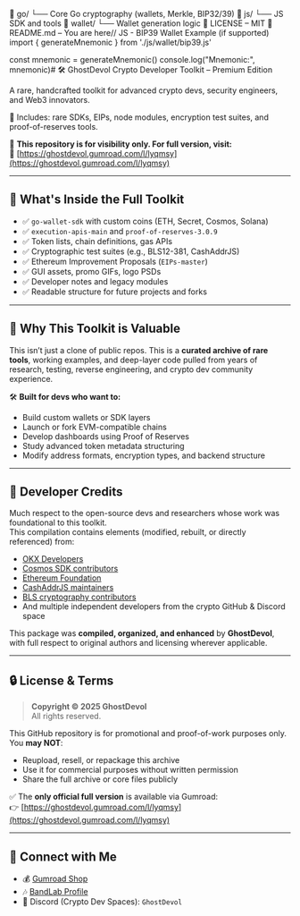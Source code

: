 📁 go/
   └── Core Go cryptography (wallets, Merkle, BIP32/39)
📁 js/
   └── JS SDK and tools
📁 wallet/
   └── Wallet generation logic
📄 LICENSE – MIT
📄 README.md – You are here// JS - BIP39 Wallet Example (if supported)
import { generateMnemonic } from './js/wallet/bip39.js'

const mnemonic = generateMnemonic()
console.log("Mnemonic:", mnemonic)# 🛠️ GhostDevol Crypto Developer Toolkit – Premium Edition

A rare, handcrafted toolkit for advanced crypto devs, security engineers, and Web3 innovators.

🧩 Includes: rare SDKs, EIPs, node modules, encryption test suites, and proof-of-reserves tools.

🚨 **This repository is for visibility only. For full version, visit:**  
🎯 [https://ghostdevol.gumroad.com/l/lyqmsy](https://ghostdevol.gumroad.com/l/lyqmsy)

---

## 💎 What's Inside the Full Toolkit

- ✅ `go-wallet-sdk` with custom coins (ETH, Secret, Cosmos, Solana)
- ✅ `execution-apis-main` and `proof-of-reserves-3.0.9`
- ✅ Token lists, chain definitions, gas APIs
- ✅ Cryptographic test suites (e.g., BLS12-381, CashAddrJS)
- ✅ Ethereum Improvement Proposals (`EIPs-master`)
- ✅ GUI assets, promo GIFs, logo PSDs
- ✅ Developer notes and legacy modules
- ✅ Readable structure for future projects and forks

---

## 🧠 Why This Toolkit is Valuable

This isn’t just a clone of public repos. This is a **curated archive of rare tools**, working examples, and deep-layer code pulled from years of research, testing, reverse engineering, and crypto dev community experience.

🛠️ **Built for devs who want to:**

- Build custom wallets or SDK layers
- Launch or fork EVM-compatible chains
- Develop dashboards using Proof of Reserves
- Study advanced token metadata structuring
- Modify address formats, encryption types, and backend structure

---

## 🙏 Developer Credits

Much respect to the open-source devs and researchers whose work was foundational to this toolkit.  
This compilation contains elements (modified, rebuilt, or directly referenced) from:

- [OKX Developers](https://github.com/okx)
- [Cosmos SDK contributors](https://github.com/cosmos)
- [Ethereum Foundation](https://github.com/ethereum)
- [CashAddrJS maintainers](https://github.com/bitcoincashjs)
- [BLS cryptography contributors](https://github.com/zkcrypto)
- And multiple independent developers from the crypto GitHub & Discord space

This package was **compiled, organized, and enhanced** by **GhostDevol**, with full respect to original authors and licensing wherever applicable.

---

## 🔒 License & Terms

> **Copyright © 2025 GhostDevol**  
> All rights reserved.

This GitHub repository is for promotional and proof-of-work purposes only.  
You **may NOT**:

- Reupload, resell, or repackage this archive
- Use it for commercial purposes without written permission
- Share the full archive or core files publicly

✅ The **only official full version** is available via Gumroad:  
👉 [https://ghostdevol.gumroad.com/l/lyqmsy](https://ghostdevol.gumroad.com/l/lyqmsy)

---

## 💬 Connect with Me

- 💰 [Gumroad Shop](https://ghostdevol.gumroad.com/)
- 🎶 [BandLab Profile](https://bandlab.com/karmatimezup)
- 🧠 Discord (Crypto Dev Spaces): `GhostDevol`
